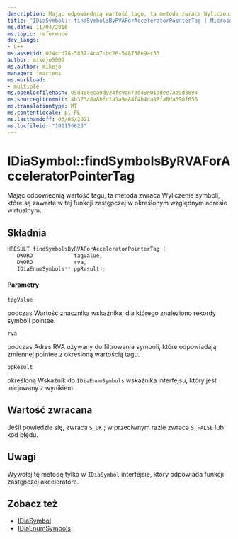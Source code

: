 ```yaml
---
description: Mając odpowiednią wartość tagu, ta metoda zwraca Wyliczenie symboli, które są zawarte w tej funkcji zastępczej w określonym względnym adresie wirtualnym.
title: 'IDiaSymbol:: findSymbolsByRVAForAcceleratorPointerTag | Microsoft Docs'
ms.date: 11/04/2016
ms.topic: reference
dev_langs:
- C++
ms.assetid: 024ccd78-5867-4ca7-bc26-548758e9ac53
author: mikejo5000
ms.author: mikejo
manager: jmartens
ms.workload:
- multiple
ms.openlocfilehash: 05d468eca9d924fc9c87ed48e01ddee7aa9d3894
ms.sourcegitcommit: 4b323a8a8bfd1a1a9e84f4b4ca88fa8da690f656
ms.translationtype: MT
ms.contentlocale: pl-PL
ms.lasthandoff: 03/05/2021
ms.locfileid: "102156623"
---
```

# <a name="idiasymbolfindsymbolsbyrvaforacceleratorpointertag"></a>IDiaSymbol::findSymbolsByRVAForAcceleratorPointerTag
Mając odpowiednią wartość tagu, ta metoda zwraca Wyliczenie symboli, które są zawarte w tej funkcji zastępczej w określonym względnym adresie wirtualnym.

## <a name="syntax"></a>Składnia

```C++
HRESULT findSymbolsByRVAForAcceleratorPointerTag (
   DWORD             tagValue,
   DWORD             rva,
   IDiaEnumSymbols** ppResult);
```

#### <a name="parameters"></a>Parametry
 `tagValue`

podczas Wartość znacznika wskaźnika, dla którego znaleziono rekordy symboli pointee.

 `rva`

podczas Adres RVA używany do filtrowania symboli, które odpowiadają zmiennej pointee z określoną wartością tagu.

 `ppResult`

określoną Wskaźnik do `IDiaEnumSymbols` wskaźnika interfejsu, który jest inicjowany z wynikiem.

## <a name="return-value"></a>Wartość zwracana
 Jeśli powiedzie się, zwraca `S_OK` ; w przeciwnym razie zwraca `S_FALSE` lub kod błędu.

## <a name="remarks"></a>Uwagi
 Wywołaj tę metodę tylko w `IDiaSymbol` interfejsie, który odpowiada funkcji zastępczej akceleratora.

## <a name="see-also"></a>Zobacz też
- [IDiaSymbol](../../debugger/debug-interface-access/idiasymbol.md)
- [IDiaEnumSymbols](../../debugger/debug-interface-access/idiaenumsymbols.md)
